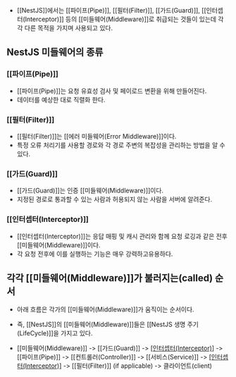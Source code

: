 - [[NestJS]]에서는 [[파이프(Pipe)]], [[필터(Filter)]], [[가드(Guard)]], [[인터셉터(Interceptor)]] 등의 [[미들웨어(Middleware)]]로 취급되는 것들이 있는데 각각 다른 목적을 가지며 사용되고 있다.

## NestJS 미들웨어의 종류
### [[파이프(Pipe)]]

- [[파이프(Pipe)]]는 요청 유효성 검사 및 페이로드 변환을 위해 만들어진다.
- 데이터를 예상한 대로 직렬화 한다.
### [[필터(Filter)]]

- [[필터(Filter)]]는 [[에러 미들웨어(Error Middleware)]]이다.
- 특정 오류 처리기를 사용할 경로와 각 경로 주변의 복잡성을 관리하는 방법을 알 수 있다.
### [[가드(Guard)]]

- [[가드(Guard)]]는 인증 [[미들웨어(Middleware)]]이다.
- 지정된 경로로 통과할 수 있는 사람과 허용되지 않는 사람을 서버에 알려준다.
### [[인터셉터(Interceptor)]]

- [[인터셉터(Interceptor)]]는 응답 매핑 및 캐시 관리와 함께 요청 로깅과 같은 전후 [[미들웨어(Middleware)]]이다.
- 각 요청 전후에 이를 실행하는 기능은 매우 강력하고유용하다.



## 각각 [[미들웨어(Middleware)]]가 불러지는(called) 순서

- 아래 흐름은 각가의 [[미들웨어(Middleware)]]가 움직이는 순서이다.
- 즉, [[NestJS]]의 [[미들웨어(Middleware)]]들은 [[NestJS 생명 주기(LifeCycle)]]을 가지고 있다.

- [[미들웨어(Middleware)]] -> [[가드(Guard)]] -> [[인터셉터(Interceptor)]](before) -> [[파이프(Pipe)]] -> [[컨트롤러(Controller)]] -> [[서비스(Service)]] -> [[인터셉터(Interceptor)]](after) -> [[필터(Filter)]] (if applicable) -> 클라이언트(client)